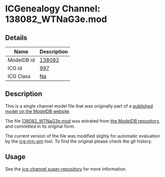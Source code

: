 # ICGenealogy Channel: 138082\_WTNaG3e.mod

## Details

Name | Description
---- | -----------
ModelDB id | [138082](http://senselab.med.yale.edu/ModelDB/ShowModel.cshtml?model=138082)
ICG id | [997](http://icg.neurotheory.ox.ac.uk/channels/2/997)
ICG Class | [Na](http://icg.neurotheory.ox.ac.uk/channels/2)

## Description

This is a single channel model file that was originally part of a [published model on the ModelDB website](http://senselab.med.yale.edu/mModelDB/ShowModel.cshtml?model=138082).


The file [138082\_WTNaG3e.mod](138082_WTNaG3e.mod) was extrated from [the ModelDB repository](http://senselab.med.yale.edu/ModelDB/ShowModel.cshtml?model=138082), and committed in its original form.

The current version of the file was modified slighly for automatic evaluation by the [icg-nrn-sim](https://github.com/icgenealogy/icg-nrn-sim) tool. To find the original please check the git history.


## Usage

See the [icg-channel super-repository](https://github.com/icgenealogy/icg-channels) for more information.